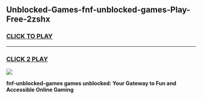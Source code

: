 
## Unblocked-Games-fnf-unblocked-games-Play-Free-2zshx
<h3>
<a href="https://premium76.site?title=fnf-unblocked-games&ref=20M">CLICK TO PLAY</a></h3>
<hr>

<h3>
<a href="https://premium76.site?title=fnf-unblocked-games&ref=20M">CLICK 2 PLAY</a>
  
</h3>

<a href="https://premium76.site?title=fnf-unblocked-games&ref=19M"><img src="https://clearcache.store/games.png"></a>


**fnf-unblocked-games games unblocked: Your Gateway to Fun and Accessible Online Gaming**
